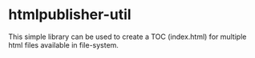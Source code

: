 # htmlpublisher-util
This simple library can be used to create a TOC (index.html) for multiple html files available in file-system. 
